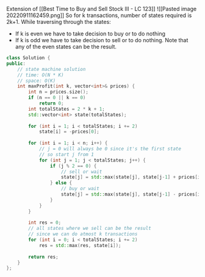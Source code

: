 Extension of [[Best Time to Buy and Sell Stock III - LC 123]]
![[Pasted image 20220911162459.png]]
So for k transactions, number of states required is 2k+1.
While traversing through the states:
 - If k is even we have to take decision to buy or to do nothing  
 - If k is odd we have to take decision to sell or to do nothing.
Note that any of the even states can be the result.
```cpp
class Solution {
public:
    // state machine solution
    // time: O(N * K)
    // space: O(K)
    int maxProfit(int k, vector<int>& prices) {
        int n = prices.size();
        if (n == 0 || k == 0)
            return 0;
        int totalStates = 2 * k + 1;
        std::vector<int> state(totalStates);
        
        for (int i = 1; i < totalStates; i += 2)
            state[i] = -prices[0];
        
        for (int i = 1; i < n; i++) {
            // j = 0 will always be 0 since it's the first state
            // so start j from 1
            for (int j = 1; j < totalStates; j++) {
                if (j % 2 == 0) {
                    // sell or wait
                    state[j] = std::max(state[j], state[j-1] + prices[i]);
                } else {
                    // buy or wait
                    state[j] = std::max(state[j], state[j-1] - prices[i]);
                }
            }
        }
        
        int res = 0;
        // all states where we sell can be the result
        // since we can do atmost k transactions
        for (int i = 0; i < totalStates; i += 2)
            res = std::max(res, state[i]);
        
        return res;
    }
};
```
